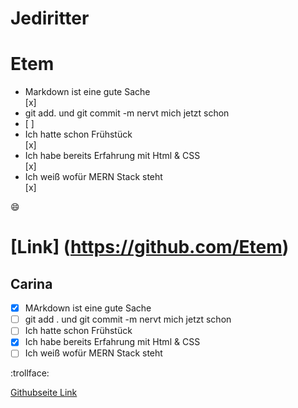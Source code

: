 # Jediritter
# Etem
 
<ul>
<li> Markdown ist eine gute Sache </li> [x]
<li> git add. und git commit -m nervt mich jetzt schon<li> [ ]
<li> Ich hatte schon Frühstück</li> [x]
<li> Ich habe bereits Erfahrung mit Html & CSS </li> [x]
<li> Ich weiß wofür MERN Stack steht</li> [x]
</ul>

:smile:

[Link] (https://github.com/Etem)
=======
## Carina

- [x] MArkdown ist eine gute Sache
- [ ] git  add . und git commit -m nervt mich jetzt schon 
- [ ] Ich hatte schon Frühstück
- [x] Ich habe bereits Erfahrung mit Html & CSS
- [ ] Ich weiß wofür MERN Stack steht

:trollface:

[Githubseite Link](https://github.com/euerName)

